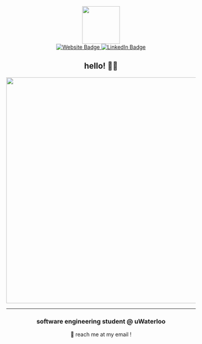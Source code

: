 

<div align="center">

   <img src="https://media.giphy.com/media/cAmNWnkOm4uzvcQgRj/giphy.gif" width="100"/>

  <div id="badges">
    <a href="https://bill-wang.com">
      <img src="https://img.shields.io/badge/Website-%234169e1?style=for-the-badge&logo=dpd&logoColor=white&link=https%3A%2F%2Fbill-wang.com" alt="Website Badge"/>
    </a>
    <a href="http://www.linkedin.com/in/bw7599">
      <img src="https://img.shields.io/badge/LinkedIn-blue?style=for-the-badge&logo=linkedin&logoColor=white" alt="LinkedIn Badge"/>
    </a>
    
  </div>
  <img src="https://komarev.com/ghpvc/?username=billwang7599e&style=flat-square&color=blue" alt=""/>

  
 
  <h2 align="center">hello! 🙋‍♂️ </h2>
  <img src="https://media.giphy.com/media/26AHONQ79FdWZhAI0/giphy.gif" width="600"/>

  ---

  <h3>software engineering student @ uWaterloo</h3>
  📧  <a href="mailto:billwang7599@gmail.com" target="_blank" style="text-decoration:none" >reach me at my email !</a>

 
</div>

